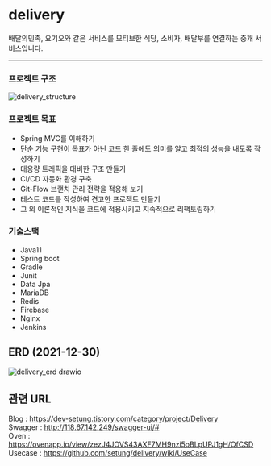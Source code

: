# delivery

배달의민족, 요기오와 같은 서비스를 모티브한 식당, 소비자, 배달부를 연결하는 중개 서비스입니다.

-----------

### 프로젝트 구조
![delivery_structure](https://user-images.githubusercontent.com/67427856/147481436-4b013ff5-cfcf-4fa6-8560-0b1df8338e8c.png)


### 프로젝트 목표
- Spring MVC를 이해하기
- 단순 기능 구현이 목표가 아닌 코드 한 줄에도 의미를 알고 최적의 성능을 내도록 작성하기
- 대용량 트래픽을 대비한 구조 만들기
- CI/CD 자동화 환경 구축
- Git-Flow 브랜치 관리 전략을 적용해 보기
- 테스트 코드를 작성하여 견고한 프로젝트 만들기
- 그 외 이론적인 지식을 코드에 적용시키고 지속적으로 리팩토링하기


### 기술스택
- Java11
- Spring boot
- Gradle
- Junit
- Data Jpa
- MariaDB
- Redis
- Firebase
- Nginx
- Jenkins

## ERD (2021-12-30)
![delivery_erd drawio](https://user-images.githubusercontent.com/67427856/147731742-22d5c472-6ff8-40e8-8c77-386faf3d1093.png)


## 관련 URL
Blog : https://dev-setung.tistory.com/category/project/Delivery <br/>
Swagger : http://118.67.142.249/swagger-ui/# <br/>
Oven : https://ovenapp.io/view/zezJ4JOVS43AXF7MH9nzi5oBLpUPJ1gH/OfCSD <br/>
Usecase : https://github.com/setung/delivery/wiki/UseCase

